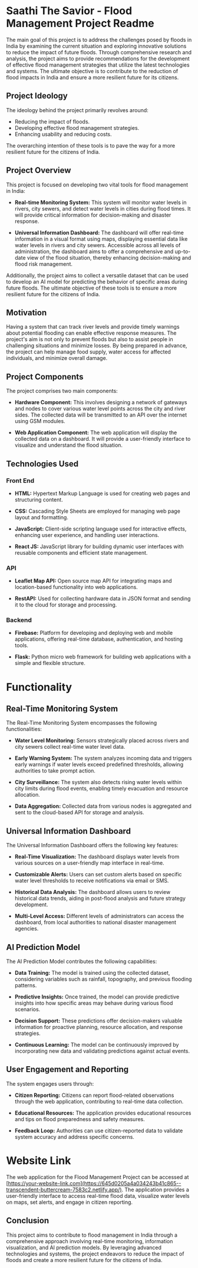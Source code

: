 # Saathi The Savior - Flood Management Project Readme

The main goal of this project is to address the challenges posed by floods in India by examining the current situation and exploring innovative solutions to reduce the impact of future floods. Through comprehensive research and analysis, the project aims to provide recommendations for the development of effective flood management strategies that utilize the latest technologies and systems. The ultimate objective is to contribute to the reduction of flood impacts in India and ensure a more resilient future for its citizens.

## Project Ideology

The ideology behind the project primarily revolves around:

- Reducing the impact of floods.
- Developing effective flood management strategies.
- Enhancing usability and reducing costs.

The overarching intention of these tools is to pave the way for a more resilient future for the citizens of India.

## Project Overview

This project is focused on developing two vital tools for flood management in India:

- **Real-time Monitoring System:** This system will monitor water levels in rivers, city sewers, and detect water levels in cities during flood times. It will provide critical information for decision-making and disaster response.

- **Universal Information Dashboard:** The dashboard will offer real-time information in a visual format using maps, displaying essential data like water levels in rivers and city sewers. Accessible across all levels of administration, the dashboard aims to offer a comprehensive and up-to-date view of the flood situation, thereby enhancing decision-making and flood risk management.

Additionally, the project aims to collect a versatile dataset that can be used to develop an AI model for predicting the behavior of specific areas during future floods. The ultimate objective of these tools is to ensure a more resilient future for the citizens of India.

## Motivation

Having a system that can track river levels and provide timely warnings about potential flooding can enable effective response measures. The project's aim is not only to prevent floods but also to assist people in challenging situations and minimize losses. By being prepared in advance, the project can help manage food supply, water access for affected individuals, and minimize overall damage.

## Project Components

The project comprises two main components:

- **Hardware Component:** This involves designing a network of gateways and nodes to cover various water level points across the city and river sides. The collected data will be transmitted to an API over the internet using GSM modules.

- **Web Application Component:** The web application will display the collected data on a dashboard. It will provide a user-friendly interface to visualize and understand the flood situation.

## Technologies Used

### Front End

- **HTML:** Hypertext Markup Language is used for creating web pages and structuring content.

- **CSS:** Cascading Style Sheets are employed for managing web page layout and formatting.

- **JavaScript:** Client-side scripting language used for interactive effects, enhancing user experience, and handling user interactions.

- **React JS:** JavaScript library for building dynamic user interfaces with reusable components and efficient state management.

### API

- **Leaflet Map API:** Open source map API for integrating maps and location-based functionality into web applications.

- **RestAPI:** Used for collecting hardware data in JSON format and sending it to the cloud for storage and processing.

### Backend

- **Firebase:** Platform for developing and deploying web and mobile applications, offering real-time database, authentication, and hosting tools.

- **Flask:** Python micro web framework for building web applications with a simple and flexible structure.

# Functionality

## Real-Time Monitoring System

The Real-Time Monitoring System encompasses the following functionalities:

- **Water Level Monitoring:** Sensors strategically placed across rivers and city sewers collect real-time water level data.

- **Early Warning System:** The system analyzes incoming data and triggers early warnings if water levels exceed predefined thresholds, allowing authorities to take prompt action.

- **City Surveillance:** The system also detects rising water levels within city limits during flood events, enabling timely evacuation and resource allocation.

- **Data Aggregation:** Collected data from various nodes is aggregated and sent to the cloud-based API for storage and analysis.

## Universal Information Dashboard

The Universal Information Dashboard offers the following key features:

- **Real-Time Visualization:** The dashboard displays water levels from various sources on a user-friendly map interface in real-time.

- **Customizable Alerts:** Users can set custom alerts based on specific water level thresholds to receive notifications via email or SMS.

- **Historical Data Analysis:** The dashboard allows users to review historical data trends, aiding in post-flood analysis and future strategy development.

- **Multi-Level Access:** Different levels of administrators can access the dashboard, from local authorities to national disaster management agencies.

## AI Prediction Model

The AI Prediction Model contributes the following capabilities:

- **Data Training:** The model is trained using the collected dataset, considering variables such as rainfall, topography, and previous flooding patterns.

- **Predictive Insights:** Once trained, the model can provide predictive insights into how specific areas may behave during various flood scenarios.

- **Decision Support:** These predictions offer decision-makers valuable information for proactive planning, resource allocation, and response strategies.

- **Continuous Learning:** The model can be continuously improved by incorporating new data and validating predictions against actual events.

## User Engagement and Reporting

The system engages users through:

- **Citizen Reporting:** Citizens can report flood-related observations through the web application, contributing to real-time data collection.

- **Educational Resources:** The application provides educational resources and tips on flood preparedness and safety measures.

- **Feedback Loop:** Authorities can use citizen-reported data to validate system accuracy and address specific concerns.
  
# Website Link

The web application for the Flood Management Project can be accessed at [https://your-website-link.com](https://645d0205a4a034243b41c865--transcendent-buttercream-7583c2.netlify.app/). The application provides a user-friendly interface to access real-time flood data, visualize water levels on maps, set alerts, and engage in citizen reporting.

## Conclusion

This project aims to contribute to flood management in India through a comprehensive approach involving real-time monitoring, information visualization, and AI prediction models. By leveraging advanced technologies and systems, the project endeavors to reduce the impact of floods and create a more resilient future for the citizens of India.



